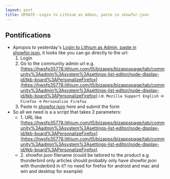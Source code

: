 ```yaml
---
layout: post
title: UPDATE--Login to Lithium as Admin, paste in showfor.json
---
```


## Pontifications
* Apropos to yesterday's [Login to Lithium as Admin, paste in showfor.json](http://rolandtanglao.com/2017/06/07/p1-login-to-lithium-as-admin-paste-in-showfor.json/), it looks like you can go directly to the url:
    1. Login 
    1. Go to the community admin url e.g. [https://hwsfp35778.lithium.com/t5/bizapps/bizappspage/tab/community%3Aadmin%3Asystem%3Asettings-list-editor/node-display-id/tkb-board%3APersonalizeFirefox](https://hwsfp35778.lithium.com/t5/bizapps/bizappspage/tab/community%3Aadmin%3Asystem%3Asettings-list-editor/node-display-id/tkb-board%3APersonalizeFirefox) i.e. ```Mozilla Support English``` -> ```Firefox``` -> ```Personalize Firefox```
    2. Paste in [showfor.json](https://github.com/rtanglao/rt-showfor.json/blob/master/showfor.json) here and submit the form
* So all we need is a a script that takes 2 parameters:
    * 1\. URL like [https://hwsfp35778.lithium.com/t5/bizapps/bizappspage/tab/community%3Aadmin%3Asystem%3Asettings-list-editor/node-display-id/tkb-board%3APersonalizeFirefox](https://hwsfp35778.lithium.com/t5/bizapps/bizappspage/tab/community%3Aadmin%3Asystem%3Asettings-list-editor/node-display-id/tkb-board%3APersonalizeFirefox)
    * 2\. showfor.json filename (could be tailored to the product e.g. thunderbird only articles should probably only have showfor.json with thunderbird in it? no need for firefox for android and mac and win and desktop for example)
